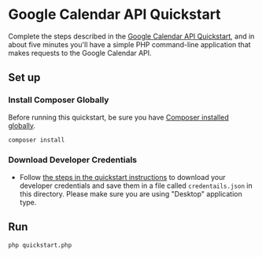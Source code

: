 # Google Calendar API Quickstart

Complete the steps described in the [Google Calendar API Quickstart](https://developers.google.com/calendar/quickstart/php), and in about five minutes you'll have a simple PHP command-line application that makes requests to the Google Calendar API.

## Set up

### Install Composer Globally

Before running this quickstart, be sure you have [Composer installed globally](https://getcomposer.org/doc/00-intro.md#globally).

```sh
composer install
```

### Download Developer Credentials

- Follow [the steps in the quickstart instructions](https://github.com/googleapis/google-api-php-client/blob/master/docs/oauth-web.md#create-authorization-credentials) to download your developer
  credentials and save them in a file called `credentails.json` in this
  directory. Please make sure you are using "Desktop" application type.

## Run

```sh
php quickstart.php
```
